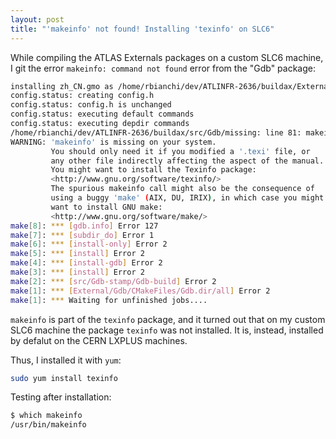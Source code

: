 ```yaml
---
layout: post
title: "'makeinfo' not found! Installing 'texinfo' on SLC6"
---
```


While compiling the ATLAS Externals packages on a custom SLC6 machine, I git the error `makeinfo: command not found` error from the "Gdb" package:

```bash
installing zh_CN.gmo as /home/rbianchi/dev/ATLINFR-2636/buildax/External/Gdb/CMakeFiles/GdbBuild/share/locale/zh_CN/LC_MESSAGES/opcodes.mo
config.status: creating config.h
config.status: config.h is unchanged
config.status: executing default commands
config.status: executing depdir commands
/home/rbianchi/dev/ATLINFR-2636/buildax/src/Gdb/missing: line 81: makeinfo: command not found
WARNING: 'makeinfo' is missing on your system.
         You should only need it if you modified a '.texi' file, or
         any other file indirectly affecting the aspect of the manual.
         You might want to install the Texinfo package:
         <http://www.gnu.org/software/texinfo/>
         The spurious makeinfo call might also be the consequence of
         using a buggy 'make' (AIX, DU, IRIX), in which case you might
         want to install GNU make:
         <http://www.gnu.org/software/make/>
make[8]: *** [gdb.info] Error 127
make[7]: *** [subdir_do] Error 1
make[6]: *** [install-only] Error 2
make[5]: *** [install] Error 2
make[4]: *** [install-gdb] Error 2
make[3]: *** [install] Error 2
make[2]: *** [src/Gdb-stamp/Gdb-build] Error 2
make[1]: *** [External/Gdb/CMakeFiles/Gdb.dir/all] Error 2
make[1]: *** Waiting for unfinished jobs....
```

`makeinfo` is part of the `texinfo` package, and it turned out that on my custom SLC6 machine the package `texinfo` was not installed. It is, instead, installed by defalut on the CERN LXPLUS machines.

Thus, I installed it with `yum`:

```bash
sudo yum install texinfo
```

Testing after installation:

```bash
$ which makeinfo
/usr/bin/makeinfo
```
